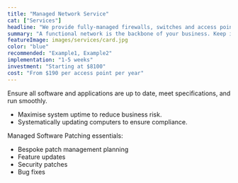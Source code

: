 ```yaml
---
title: "Managed Network Service"
cat: ["Services"]
headline: "We provide fully-managed firewalls, switches and access points at fixed and affordable rates. If you have any issues, we fix it for you."
summary: "A functional network is the backbone of your business. Keep it healthy and agile with proper planning, audits,  monitoring and maintenance.   "
featureImage: images/services/card.jpg
color: "blue"
recommended: "Example1, Example2"
implementation: "1-5 weeks"
investment: "Starting at $8100"
cost: "From $190 per access point per year"
---
```


Ensure all software and applications are up to date, meet specifications, and run smoothly.
- Maximise system uptime to reduce business risk.
- Systematically updating computers to ensure compliance.
 
Managed Software Patching essentials: 
- Bespoke patch management planning
- Feature updates
- Security patches
- Bug fixes
